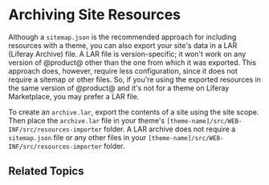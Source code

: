 # Archiving Site Resources [](id=archiving-your-sites-resources)

Although a `sitemap.json` is the recommended approach for including resources 
with a theme, you can also export your site's data in a LAR (Liferay Archive) 
file. A LAR file is version-specific; it won't work on any version of 
@product@ other than the one from which it was exported. This approach does, 
however, require less configuration, since it does not require a sitemap or 
other files. So, if you're using the exported resources in the same version of 
@product@ and it's not for a theme on Liferay Marketplace, you may prefer a LAR 
file. 

To create an `archive.lar`, export the contents of a site using the site scope. 
Then place the `archive.lar` file in your theme's 
`[theme-name]/src/WEB-INF/src/resources-importer` folder. A LAR archive does not 
require a `sitemap.json` file or any other files in your 
`[theme-name]/src/WEB-INF/src/resources-importer` folder. 

## Related Topics [](id=related-topics)
